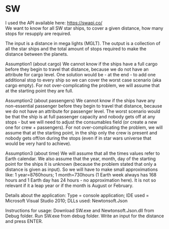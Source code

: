# SW

I used the API available here: https://swapi.co/  
We want to know for all SW star ships, to cover a given distance, how many stops for resupply are required.

The input is a distance in mega lights (MGLT).
The output is a collection of all the star ships and the total amount of stops required to make the distance between the planets.

Assumption1 (about cargo)
We cannot know if the ships have a full cargo before they begin to travel that distance, because we do not have an attribute for cargo level. 
One solution would be - at the end - to add one additional stop to every ship so we can cover the worst case scenario (aka cargo empty).
For not over-complicating the problem, we will assume that at the starting point they are full.

Assumption2 (about passengers)
We cannot know if the ships have any non-essential passenger before they begin to travel that distance, because we do not have an attribute for passenger level.
The worst scenario would be that the ship is at full passenger capacity and nobody gets off at any stops - but we will need to adjust the consumables field (or create a new one for crew + passengers).
For not over-complicating the problem, we will assume that at the starting point, in the ship only the crew is present and nobody gets off/on during the stops (even if in star wars universe that would be very hard to achieve).

Assumption3 (about time) 
We will assume that all the times values refer to Earth calendar.
We also assume that the year, month, day of the starting point for the ships it is unknown (because the problem stated that only a distance is given as input). 
So we will have to make small approximations like: 1 year=8760hours; 1 month=730hours (1 Earth week always has 168 hours and 1 Earth day has 24 hours - no approximation here). It is not so relevant if it a leap year or if the month is August or February.

Details about the application: Type = console application; IDE used = Microsoft Visual Studio 2010; DLLs used: Newtonsoft.Json

Instructions for usage: Download SW.exe and Newtonsoft.Json.dll from Debug folder. Run SW.exe from debug folder. Write an input for the distance and press ENTER.

